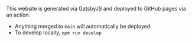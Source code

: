 This website is generated via GatsbyJS and deployed to GitHub pages via an action.

- Anything merged to `main` will automatically be deployed
- To develop locally, `npm run develop`
